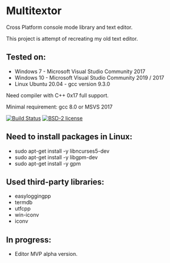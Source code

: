 # Multitextor
Cross Platform console mode library and text editor.

This project is attempt of recreating my old text editor.

## Tested on:
 - Windows 7 - Microsoft Visual Studio Community 2017
 - Windows 10 - Microsoft Visual Studio Community 2019 / 2017
 - Linux Ubuntu 20.04 - gcc version 9.3.0

Need compiler with C++ 0x17 full support.

Minimal requirement: gcc 8.0 or MSVS 2017

[![Build Status](https://travis-ci.org/vikonix/multitextor.svg?branch=main)][travis]
[![BSD-2 license](https://img.shields.io/github/license/vikonix/multitextor)][license]

[travis]: https://travis-ci.org/vikonix/multitextor
[license]: https://github.com/vikonix/multitextor/blob/main/LICENSE

## Need to install packages in Linux:
 - sudo apt-get install -y libncurses5-dev
 - sudo apt-get install -y libgpm-dev
 - sudo apt-get install -y gpm
 
## Used third-party libraries:
 - easyloggingpp
 - termdb
 - utfcpp
 - win-iconv
 - iconv
 
## In progress:
 - Editor MVP alpha version.